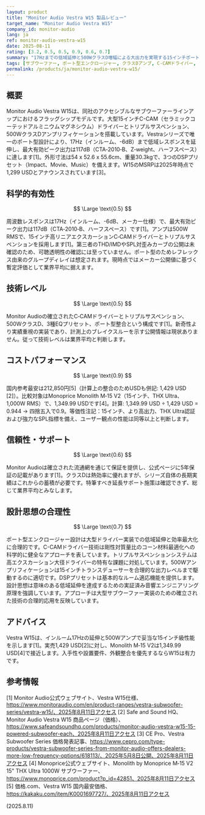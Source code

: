 ```yaml
---
layout: product
title: "Monitor Audio Vestra W15 製品レビュー"
target_name: "Monitor Audio Vestra W15"
company_id: monitor-audio
lang: ja
ref: monitor-audio-vestra-w15
date: 2025-08-11
rating: [3.2, 0.5, 0.5, 0.9, 0.6, 0.7]
summary: "17Hzまでの低域延伸と500WクラスD増幅による大出力を実現する15インチポート型サブウーファー。Monitor AudioのアクセシブルなVestraシリーズのフラッグシップモデルです。"
tags: [サブウーファー, ポート型エンクロージャー, クラスDアンプ, C-CAMドライバー, 15インチドライバー]
permalink: /products/ja/monitor-audio-vestra-w15/
---
```


## 概要

Monitor Audio Vestra W15は、同社のアクセシブルなサブウーファーラインアップにおけるフラッグシップモデルです。大型15インチC-CAM（セラミックコーテッドアルミニウムマグネシウム）ドライバーとトリプルサスペンション、500WクラスDアンプリフィケーションを搭載しています。Vestraシリーズで唯一のポート型設計により、17Hz（インルーム、-6dB）まで低域レスポンスを延伸し、最大有効ピーク出力は117dB（CTA‑2010‑B、Z‑weight、ハーフスペース）に達します[1]。外形寸法は54 x 52.6 x 55.6cm、重量30.3kgで、3つのDSPプリセット（Impact、Movie、Music）を備えます。W15のMSRPは2025年時点で1,299 USDとアナウンスされています[3]。

## 科学的有効性

$$ \Large \text{0.5} $$

周波数レスポンスは17Hz（インルーム、-6dB、メーカー仕様）で、最大有効ピーク出力は117dB（CTA‑2010‑B、ハーフスペース）です[1]。アンプは500W RMSで、15インチ高リニアエクスカーションC‑CAMドライバーとトリプルサスペンションを採用します[1]。第三者のTHD/IMDやSPL対歪みカーブの公開は未確認のため、可聴透明性の確認には至っていません。ポート型のためレフレックス由来のグループディレイは想定されます。現時点ではメーカー公開値に基づく暫定評価として業界平均に据えます。

## 技術レベル

$$ \Large \text{0.5} $$

Monitor Audioの確立されたC‑CAMドライバーとトリプルサスペンション、500WクラスD、3種EQプリセット、ポート型整合という構成です[1]。新奇性より実績重視の実装であり、計測上のブレイクスルーを示す公開情報は現状ありません。従って技術レベルは業界平均と判断します。

## コストパフォーマンス

$$ \Large \text{0.9} $$

国内参考最安は212,850円[5]（計算上の整合のためUSDも併記: 1,429 USD [2]）。比較対象はMonoprice Monolith M‑15 V2（15インチ、THX Ultra、1,000W RMS）で、1,349.99 USDです[4]。計算: 1,349.99 USD ÷ 1,429 USD = 0.944 → 四捨五入で0.9。等価性注記：15インチ、より高出力、THX Ultra認証および強力なSPL指標を備え、ユーザー観点の性能は同等以上と判断します。

## 信頼性・サポート

$$ \Large \text{0.6} $$

Monitor Audioは確立された流通網を通じて保証を提供し、公式ページに5年保証の記載があります[1]。クラスDは熱効率に優れますが、シリーズ自体の長期実績はこれからの蓄積が必要です。特筆すべき延長サポート施策は確認できず、総じて業界平均とみなします。

## 設計思想の合理性

$$ \Large \text{0.7} $$

ポート型エンクロージャー設計は大型ドライバー実装での低域延伸と効率最大化に合理的です。C-CAMドライバー技術は剛性対質量比のコーン材料最適化への科学的に健全なアプローチを表しています。トリプルサスペンションシステムは高エクスカーション大径ドライバーの特有な課題に対処しています。500Wアンプリフィケーションは15インチトランスデューサーを合理的な出力レベルまで駆動するのに適切です。DSPプリセットは基本的なルーム適応機能を提供します。設計思想は意味のある低域延伸を達成するための実証済み音響エンジニアリング原理を強調しています。アプローチは大型サブウーファー実装のための確立された技術の合理的応用を反映しています。

## アドバイス

Vestra W15は、インルーム17Hzの延伸と500Wアンプで妥当な15インチ級性能を示します[1]。実売1,429 USD[2]に対し、Monolith M‑15 V2は1,349.99 USD[4]で接近します。入手性や設置要件、外観整合を優先するならW15は有力です。

## 参考情報

[1] Monitor Audio公式ウェブサイト、Vestra W15仕様、https://www.monitoraudio.com/en/product-ranges/vestra-subwoofer-series/vestra-w15/、2025年8月11日アクセス
[2] Safe and Sound HQ、Monitor Audio Vestra W15 商品ページ（価格）、https://www.safeandsoundhq.com/products/monitor-audio-vestra-w15-15-powered-subwoofer-each、2025年8月11日アクセス
[3] CE Pro、Vestra Subwoofer Series 価格発表記事、https://www.cepro.com/type-products/vestra-subwoofer-series-from-monitor-audio-offers-dealers-more-low-frequency-options/618113/、2025年5月8日公開、2025年8月11日アクセス
[4] Monoprice公式ウェブサイト、Monolith by Monoprice M‑15 V2 15" THX Ultra 1000W サブウーファー、https://www.monoprice.com/product?p_id=42851、2025年8月11日アクセス
[5] 価格.com、Vestra W15 国内最安価格、https://kakaku.com/item/K0001697727/、2025年8月11日アクセス

(2025.8.11)